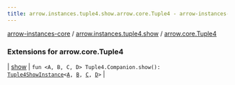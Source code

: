 ```yaml
---
title: arrow.instances.tuple4.show.arrow.core.Tuple4 - arrow-instances-core
---
```


[arrow-instances-core](../../index.html) / [arrow.instances.tuple4.show](../index.html) / [arrow.core.Tuple4](./index.html)

### Extensions for arrow.core.Tuple4

| [show](show.html) | `fun <A, B, C, D> Tuple4.Companion.show(): `[`Tuple4ShowInstance`](../../arrow.instances/-tuple4-show-instance/index.html)`<`[`A`](show.html#A)`, `[`B`](show.html#B)`, `[`C`](show.html#C)`, `[`D`](show.html#D)`>` |

